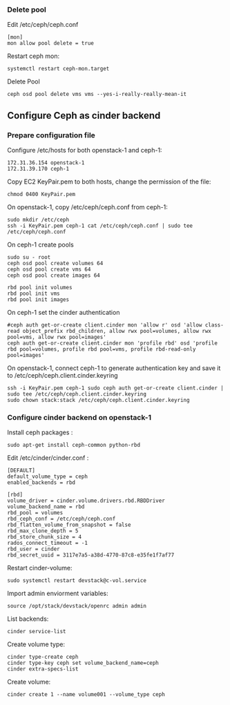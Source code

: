 ### Delete pool

Edit /etc/ceph/ceph.conf

```shell
[mon]
mon allow pool delete = true
```
Restart ceph mon:

```shell
systemctl restart ceph-mon.target
```

Delete Pool
```shell
ceph osd pool delete vms vms --yes-i-really-really-mean-it
```


## Configure Ceph as cinder backend

### Prepare configuration file

Configure /etc/hosts for both openstack-1 and ceph-1:

```shell
172.31.36.154 openstack-1 
172.31.39.170 ceph-1
```

Copy EC2 KeyPair.pem to both hosts, change the permission of the file:

```shell
chmod 0400 KeyPair.pem
```

On openstack-1, copy /etc/ceph/ceph.conf from ceph-1:

```shell
sudo mkdir /etc/ceph
ssh -i KeyPair.pem ceph-1 cat /etc/ceph/ceph.conf | sudo tee /etc/ceph/ceph.conf
```

On ceph-1 create pools

```shell
sudo su - root
ceph osd pool create volumes 64
ceph osd pool create vms 64
ceph osd pool create images 64

rbd pool init volumes
rbd pool init vms
rbd pool init images
```

On ceph-1 set the cinder authentication

```shell
#ceph auth get-or-create client.cinder mon 'allow r' osd 'allow class-read object_prefix rbd_children, allow rwx pool=volumes, allow rwx pool=vms, allow rwx pool=images'
ceph auth get-or-create client.cinder mon 'profile rbd' osd 'profile rbd pool=volumes, profile rbd pool=vms, profile rbd-read-only pool=images'
```

On openstack-1, connect ceph-1 to generate authentication key and save it to /etc/ceph/ceph.client.cinder.keyring

```shell
ssh -i KeyPair.pem ceph-1 sudo ceph auth get-or-create client.cinder | sudo tee /etc/ceph/ceph.client.cinder.keyring
sudo chown stack:stack /etc/ceph/ceph.client.cinder.keyring
```

### Configure cinder backend on openstack-1

Install ceph packages :

```shell
sudo apt-get install ceph-common python-rbd
```

Edit /etc/cinder/cinder.conf :

```shell
[DEFAULT]
default_volume_type = ceph
enabled_backends = rbd

[rbd]
volume_driver = cinder.volume.drivers.rbd.RBDDriver
volume_backend_name = rbd
rbd_pool = volumes
rbd_ceph_conf = /etc/ceph/ceph.conf
rbd_flatten_volume_from_snapshot = false
rbd_max_clone_depth = 5
rbd_store_chunk_size = 4
rados_connect_timeout = -1
rbd_user = cinder
rbd_secret_uuid = 3117e7a5-a38d-4770-87c8-e35fe1f7af77
```

Restart cinder-volume:

```shell
sudo systemctl restart devstack@c-vol.service
```

Import admin enviorment variables:

```shell
source /opt/stack/devstack/openrc admin admin
```
List backends:

```shell
cinder service-list    
```

Create volume type:

```shell
cinder type-create ceph
cinder type-key ceph set volume_backend_name=ceph
cinder extra-specs-list
```

Create volume:

    cinder create 1 --name volume001 --volume_type ceph
